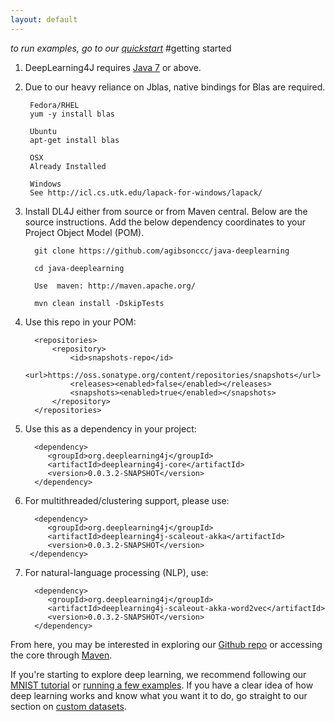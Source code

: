 ```yaml
---
layout: default
---
```


*to run examples, go to our [quickstart](../quickstart.html)*
#getting started

1. DeepLearning4J requires [Java 7](http://www.oracle.com/technetwork/java/javase/downloads/jdk7-downloads-1880260.html) or above.

2. Due to our heavy reliance on Jblas, native bindings for Blas are required.

        Fedora/RHEL
        yum -y install blas

        Ubuntu
        apt-get install blas

        OSX
        Already Installed

        Windows
        See http://icl.cs.utk.edu/lapack-for-windows/lapack/

3. Install DL4J either from source or from Maven central. Below are the source instructions. Add the below dependency coordinates to your Project Object Model (POM).

         git clone https://github.com/agibsonccc/java-deeplearning

         cd java-deeplearning

         Use  maven: http://maven.apache.org/

         mvn clean install -DskipTests

4. Use this repo in your POM:

         <repositories>
             <repository>
                 <id>snapshots-repo</id>
                 <url>https://oss.sonatype.org/content/repositories/snapshots</url>
                 <releases><enabled>false</enabled></releases>
                 <snapshots><enabled>true</enabled></snapshots>
             </repository>
         </repositories>

5. Use this as a dependency in your project:

         <dependency>
			<groupId>org.deeplearning4j</groupId>
			<artifactId>deeplearning4j-core</artifactId>
			<version>0.0.3.2-SNAPSHOT</version>
		 </dependency>

6. For multithreaded/clustering support, please use:

         <dependency>
			<groupId>org.deeplearning4j</groupId>
			<artifactId>deeplearning4j-scaleout-akka</artifactId>
			<version>0.0.3.2-SNAPSHOT</version>
		</dependency>

7. For natural-language processing (NLP), use:
         
         <dependency>
            <groupId>org.deeplearning4j</groupId>
            <artifactId>deeplearning4j-scaleout-akka-word2vec</artifactId>
            <version>0.0.3.2-SNAPSHOT</version>
         </dependency>

From here, you may be interested in exploring our [Github repo](https://github.com/agibsonccc/java-deeplearning) or accessing the core through [Maven](http://maven.apache.org/download.cgi).

If you're starting to explore deep learning, we recommend following our [MNIST tutorial](../rbm-mnist-tutorial.html) or [running a few examples](../quickstart.html). If you have a clear idea of how deep learning works and know what you want it to do, go straight to our section on [custom datasets](../customdatasets.html).
